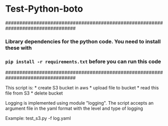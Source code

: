 # Test-Python-boto
#################################################################################
### Library dependencies for the python code.  You need to install these with ###
### `pip install -r requirements.txt` before you can run this code            ###
#################################################################################

This script is:
	* create S3 bucket in aws
	* upload file to bucket
	* read this file from S3
	* delete bucket

Logging is implemented using module "logging". 
The script accepts an argument file in the yaml format with the level and type of logging

Example:
test_s3.py -f log.yaml
